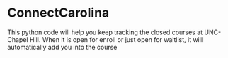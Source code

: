 # ConnectCarolina
This python code will help you keep tracking the closed courses at UNC-Chapel Hill. When it is open for enroll or just open for waitlist, it will automatically add you into the course
